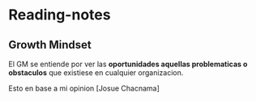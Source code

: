 # Reading-notes
## Growth Mindset
El GM se entiende por ver las **oportunidades aquellas problematicas o obstaculos** que existiese en cualquier organizacion. 

Esto en base a mi opinion [Josue Chacnama]
